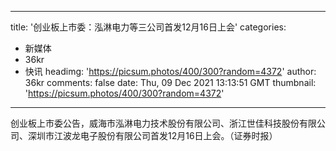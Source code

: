 
---
title: '创业板上市委：泓淋电力等三公司首发12月16日上会'
categories: 
 - 新媒体
 - 36kr
 - 快讯
headimg: 'https://picsum.photos/400/300?random=4372'
author: 36kr
comments: false
date: Thu, 09 Dec 2021 13:13:51 GMT
thumbnail: 'https://picsum.photos/400/300?random=4372'
---

<div>   
创业板上市委公告，威海市泓淋电力技术股份有限公司、浙江世佳科技股份有限公司、深圳市江波龙电子股份有限公司首发12月16日上会。（证券时报）  
</div>
            